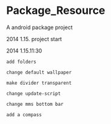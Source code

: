 Package_Resource
================

> 
A android package project
> 
2014 1.15. project start
> 
2014 1.15.11:30 
> 
	add folders
> 
	change default wallpaper
> 
	make divider transparent
> 
	change update-script
> 
	change mms bottom bar
> 
	add a compass
> 


